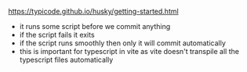 https://typicode.github.io/husky/getting-started.html

- it runs some script before we commit anything
- if the script fails it exits
- if the script runs smoothly then only it will commit automatically
- this is important for typescript in vite as vite doesn't transpile all the typescript files automatically
